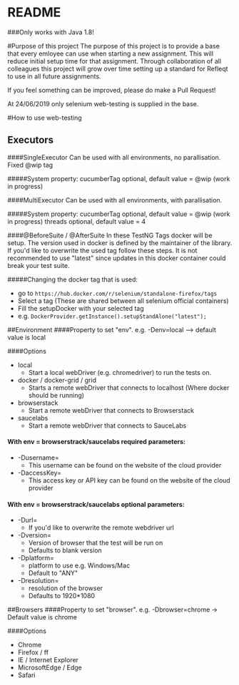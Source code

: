 # README #

###Only works with Java 1.8!

#Purpose of this project
The purpose of this project is to provide a base that every emloyee can use when starting a
new assignment. This will reduce initial setup time for that assignment. Through collaboration
of all colleagues this project will grow over time setting up a standard for Refleqt to use
in all future assignments.

If you feel something can be improved, please do make a Pull Request!

At 24/06/2019 only selenium web-testing is supplied in the base.

#How to use web-testing

## Executors
####SingleExecutor
Can be used with all environments, no parallisation. Fixed @wip tag

#####System property:
cucumberTag optional, default value = @wip (work in progress)

####MultiExecutor
Can be used with all environments, with parallisation. 

#####System property:
cucumberTag optional, default value = @wip (work in progress)
threads optional, default value = 4 

####@BeforeSuite / @AfterSuite
In these TestNG Tags docker will be setup. The version used in docker is defined by 
the maintainer of the library. If you'd like to overwrite the used tag follow these steps.
It is not recommended to use "latest" since updates in this docker container could break
your test suite.

#####Changing the docker tag that is used:

 * go to `https://hub.docker.com/r/selenium/standalone-firefox/tags`
 * Select a tag (These are shared between all selenium official containers)
 * Fill the setupDocker with your selected tag
 * e.g. `DockerProvider.getInstance().setupStandAlone("latest");`


##Environment
####Property to set "env".
e.g. -Denv=local --> default value is local

####Options
 * local
    * Start a local webDriver (e.g. chromedriver) to run the tests on.
 * docker / docker-grid / grid
    * Starts a remote webDriver that connects to localhost (Where docker should be running)
 * browserstack
    * Start a remote webDriver that connects to Browserstack
 * saucelabs
    * Start a remote webDriver that connects to SauceLabs
 
#### With env = browserstrack/saucelabs required parameters:
  * -Dusername=
    * This username can be found on the website of the cloud provider
  * -DaccessKey= 
      * This access key or API key can be found on the website of the cloud provider
#### With env = browserstrack/saucelabs optional parameters:
  * -Durl=
    * If you'd like to overwrite the remote webdriver url
  * -Dversion=
    * Version of browser that the test will be run on
    * Defaults to blank version
  * -Dplatform= 
    * platform to use e.g. Windows/Mac
    * Default to "ANY"
  * -Dresolution=
    * resolution of the browser
    * Defaults to 1920*1080
  
##Browsers
####Property to set "browser".
e.g. -Dbrowser=chrome -> Default value is chrome

####Options
* Chrome
* Firefox / ff
* IE / Internet Explorer
* MicrosoftEdge / Edge
* Safari
